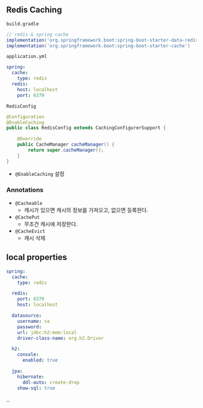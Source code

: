 ## Redis Caching

`build.gradle`

```build.gradle
// redis & spring cache
implementation('org.springframework.boot:spring-boot-starter-data-redis') 
implementation('org.springframework.boot:spring-boot-starter-cache')
```

`application.yml`

```yaml
spring:
  cache:
    type: redis
  redis:
    host: localhost
    port: 6379
```

`RedisConfig`

```java
@Configuration
@EnableCaching
public class RedisConfig extends CachingConfigurerSupport {

    @Override
    public CacheManager cacheManager() {
        return super.cacheManager();
    }
}
```

- `@EnableCaching` 설정



### Annotations

- `@Cacheable`
  - 캐시가 있으면 캐시의 정보를 가져오고, 없으면 등록한다.
- `@CachePut`
  - 무조건 캐시에 저장한다.
- `@CacheEvict`
  - 캐시 삭제





## local properties

```yaml
spring:
  cache:
    type: redis

  redis:
    port: 6379
    host: localhost

  datasource:
    username: sa
    password:
    url: jdbc:h2:mem:local
    driver-class-name: org.h2.Driver

  h2:
    console:
      enabled: true

  jpa:
    hibernate:
      ddl-auto: create-drop
    show-sql: true
```
..
